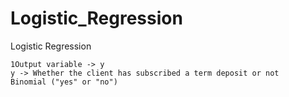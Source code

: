 # Logistic_Regression

Logistic Regression 
    
    1Output variable -> y
    y -> Whether the client has subscribed a term deposit or not 
    Binomial ("yes" or "no")

